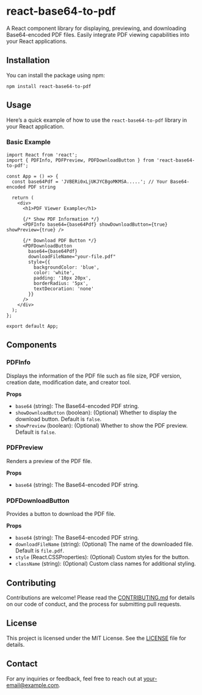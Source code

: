 <!DOCTYPE html>
<html lang="en">
<head>
    <meta charset="UTF-8">
    <meta name="viewport" content="width=device-width, initial-scale=1.0">
    <title>react-base64-to-pdf</title>
 
</head>
<body>

<h1>react-base64-to-pdf</h1>

<p>A React component library for displaying, previewing, and downloading Base64-encoded PDF files. Easily integrate PDF viewing capabilities into your React applications.</p>

<h2>Installation</h2>

<p>You can install the package using npm:</p>

<pre><code>npm install react-base64-to-pdf</code></pre>

<h2>Usage</h2>

<p>Here’s a quick example of how to use the <code>react-base64-to-pdf</code> library in your React application.</p>

<h3>Basic Example</h3>

<pre><code>import React from 'react';
import { PDFInfo, PDFPreview, PDFDownloadButton } from 'react-base64-to-pdf';

const App = () => {
  const base64Pdf = 'JVBERi0xLjUKJYCBgoMKMSA.....'; // Your Base64-encoded PDF string

  return (
    &lt;div&gt;
      &lt;h1&gt;PDF Viewer Example&lt;/h1&gt;
      
      {/* Show PDF Information */}
      &lt;PDFInfo base64={base64Pdf} showDownloadButton={true} showPreview={true} /&gt;

      {/* Download PDF Button */}
      &lt;PDFDownloadButton 
        base64={base64Pdf} 
        downloadFileName="your-file.pdf"
        style={{
          backgroundColor: 'blue',
          color: 'white',
          padding: '10px 20px',
          borderRadius: '5px',
          textDecoration: 'none'
        }}
      /&gt;
    &lt;/div&gt;
  );
};

export default App;</code></pre>

<h2>Components</h2>

<h3>PDFInfo</h3>

<p>Displays the information of the PDF file such as file size, PDF version, creation date, modification date, and creator tool.</p>

<div class="props">
    <strong>Props</strong>
    <ul>
        <li><code>base64</code> (string): The Base64-encoded PDF string.</li>
        <li><code>showDownloadButton</code> (boolean): (Optional) Whether to display the download button. Default is <code>false</code>.</li>
        <li><code>showPreview</code> (boolean): (Optional) Whether to show the PDF preview. Default is <code>false</code>.</li>
    </ul>
</div>

<h3>PDFPreview</h3>

<p>Renders a preview of the PDF file.</p>

<div class="props">
    <strong>Props</strong>
    <ul>
        <li><code>base64</code> (string): The Base64-encoded PDF string.</li>
    </ul>
</div>

<h3>PDFDownloadButton</h3>

<p>Provides a button to download the PDF file.</p>

<div class="props">
    <strong>Props</strong>
    <ul>
        <li><code>base64</code> (string): The Base64-encoded PDF string.</li>
        <li><code>downloadFileName</code> (string): (Optional) The name of the downloaded file. Default is <code>file.pdf</code>.</li>
        <li><code>style</code> (React.CSSProperties): (Optional) Custom styles for the button.</li>
        <li><code>className</code> (string): (Optional) Custom class names for additional styling.</li>
    </ul>
</div>

<h2>Contributing</h2>

<p>Contributions are welcome! Please read the <a href="link-to-contributing-guide">CONTRIBUTING.md</a> for details on our code of conduct, and the process for submitting pull requests.</p>

<h2>License</h2>

<p>This project is licensed under the MIT License. See the <a href="link-to-license-file">LICENSE</a> file for details.</p>

<h2>Contact</h2>

<p>For any inquiries or feedback, feel free to reach out at <a href="mailto:your-email@example.com">your-email@example.com</a>.</p>

</body>
</html>
